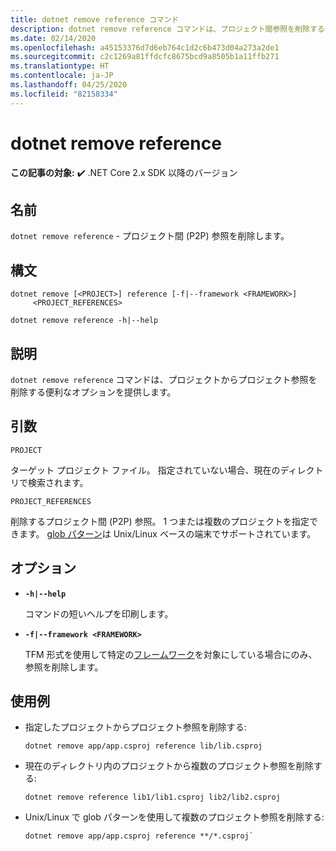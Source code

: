 ```yaml
---
title: dotnet remove reference コマンド
description: dotnet remove reference コマンドは、プロジェクト間参照を削除する便利なオプションを提供します。
ms.date: 02/14/2020
ms.openlocfilehash: a45153376d7d6eb764c1d2c6b473d04a273a2de1
ms.sourcegitcommit: c2c1269a81ffdcfc8675bcd9a8505b1a11ffb271
ms.translationtype: HT
ms.contentlocale: ja-JP
ms.lasthandoff: 04/25/2020
ms.locfileid: "82158334"
---
```

# <a name="dotnet-remove-reference"></a>dotnet remove reference

**この記事の対象:** ✔️ .NET Core 2.x SDK 以降のバージョン

## <a name="name"></a>名前

`dotnet remove reference` - プロジェクト間 (P2P) 参照を削除します。

## <a name="synopsis"></a>構文

```dotnetcli
dotnet remove [<PROJECT>] reference [-f|--framework <FRAMEWORK>]
     <PROJECT_REFERENCES>

dotnet remove reference -h|--help
```

## <a name="description"></a>説明

`dotnet remove reference` コマンドは、プロジェクトからプロジェクト参照を削除する便利なオプションを提供します。

## <a name="arguments"></a>引数

`PROJECT`

ターゲット プロジェクト ファイル。 指定されていない場合、現在のディレクトリで検索されます。

`PROJECT_REFERENCES`

削除するプロジェクト間 (P2P) 参照。 1 つまたは複数のプロジェクトを指定できます。 [glob パターン](https://en.wikipedia.org/wiki/Glob_(programming))は Unix/Linux ベースの端末でサポートされています。

## <a name="options"></a>オプション

- **`-h|--help`**

  コマンドの短いヘルプを印刷します。

- **`-f|--framework <FRAMEWORK>`**

  TFM 形式を使用して特定の[フレームワーク](../../standard/frameworks.md)を対象にしている場合にのみ、参照を削除します。

## <a name="examples"></a>使用例

- 指定したプロジェクトからプロジェクト参照を削除する:

  ```dotnetcli
  dotnet remove app/app.csproj reference lib/lib.csproj
  ```

- 現在のディレクトリ内のプロジェクトから複数のプロジェクト参照を削除する:

  ```dotnetcli
  dotnet remove reference lib1/lib1.csproj lib2/lib2.csproj
  ```

- Unix/Linux で glob パターンを使用して複数のプロジェクト参照を削除する:

  ```dotnetcli
  dotnet remove app/app.csproj reference **/*.csproj`
  ```
